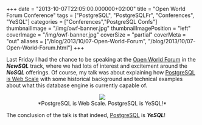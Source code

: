 +++
date = "2013-10-07T22:05:00.000000+02:00"
title = "Open World Forum Conference"
tags = ["PostgreSQL", "PostgreSQLFr", "Conferences", "YeSQL"]
categories = ["Conferences","PostgreSQL Confs"]
thumbnailImage = "/img/owf-banner.jpg"
thumbnailImagePosition = "left"
coverImage = "/img/owf-banner.jpg"
coverSize = "partial"
coverMeta = "out"
aliases = ["/blog/2013/10/07-Open-World-Forum",
           "/blog/2013/10/07-Open-World-Forum.html"]
+++

Last Friday I had the chance to be speaking at the 
[Open World Forum](http://openworldforum.org/en/) in the
***NewSQL*** track, where we had lots of interest and excitement around the 
***NoSQL***
offerings. Of course, my talk was about explaining how
[PostgreSQL is Web Scale](http://openworldforum.org/en/tracks/24#talk_41) with some historical background and technical
examples about what this database engine is currently capable of.

<center>
<div class="figure dim-margin">
  <a href="/images/confs/postgresql_is_web_scale.pdf">
    <img src="/img/old/postgresql_is_web_scale.png">
  </a>
</div>
</center>

<center>*PostgreSQL is Web Scale. PostgreSQL is YeSQL!*</center>

The conclusion of the talk is that indeed, 
[PostgreSQL](http://www.postgresql.org/) is 
***YeSQL***!
